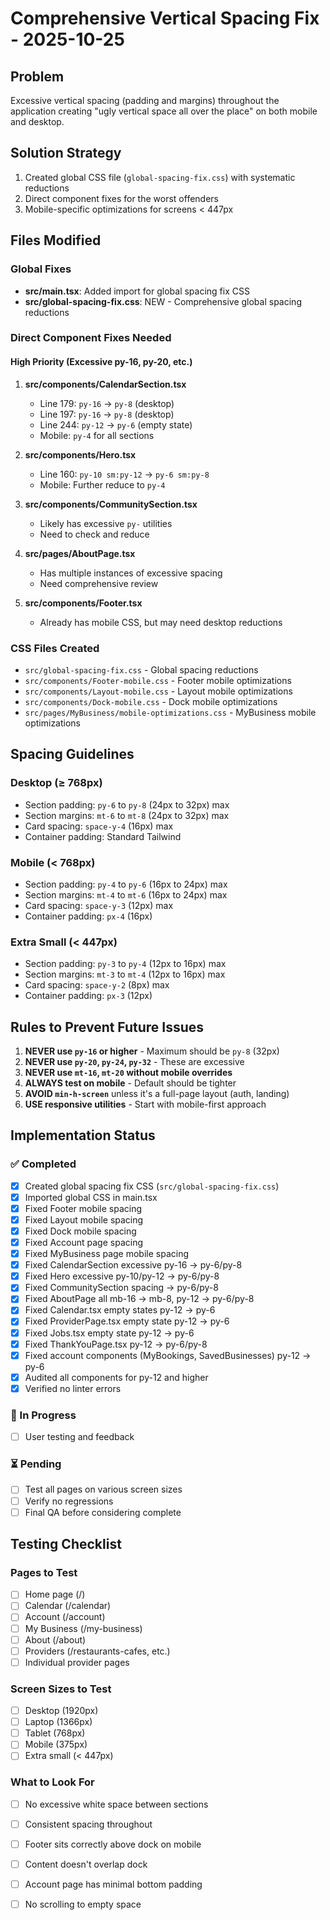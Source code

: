 # Comprehensive Vertical Spacing Fix - 2025-10-25

## Problem
Excessive vertical spacing (padding and margins) throughout the application creating "ugly vertical space all over the place" on both mobile and desktop.

## Solution Strategy
1. Created global CSS file (`global-spacing-fix.css`) with systematic reductions
2. Direct component fixes for the worst offenders
3. Mobile-specific optimizations for screens < 447px

## Files Modified

### Global Fixes
- **src/main.tsx**: Added import for global spacing fix CSS
- **src/global-spacing-fix.css**: NEW - Comprehensive global spacing reductions

### Direct Component Fixes Needed

#### High Priority (Excessive py-16, py-20, etc.)

1. **src/components/CalendarSection.tsx**
   - Line 179: `py-16` → `py-8` (desktop)
   - Line 197: `py-16` → `py-8` (desktop)
   - Line 244: `py-12` → `py-6` (empty state)
   - Mobile: `py-4` for all sections

2. **src/components/Hero.tsx**
   - Line 160: `py-10 sm:py-12` → `py-6 sm:py-8`
   - Mobile: Further reduce to `py-4`

3. **src/components/CommunitySection.tsx**
   - Likely has excessive `py-` utilities
   - Need to check and reduce

4. **src/pages/AboutPage.tsx**
   - Has multiple instances of excessive spacing
   - Need comprehensive review

5. **src/components/Footer.tsx**
   - Already has mobile CSS, but may need desktop reductions

### CSS Files Created
- `src/global-spacing-fix.css` - Global spacing reductions
- `src/components/Footer-mobile.css` - Footer mobile optimizations
- `src/components/Layout-mobile.css` - Layout mobile optimizations
- `src/components/Dock-mobile.css` - Dock mobile optimizations
- `src/pages/MyBusiness/mobile-optimizations.css` - MyBusiness mobile optimizations

## Spacing Guidelines

### Desktop (≥ 768px)
- Section padding: `py-6` to `py-8` (24px to 32px) max
- Section margins: `mt-6` to `mt-8` (24px to 32px) max
- Card spacing: `space-y-4` (16px) max
- Container padding: Standard Tailwind

### Mobile (< 768px)
- Section padding: `py-4` to `py-6` (16px to 24px) max
- Section margins: `mt-4` to `mt-6` (16px to 24px) max
- Card spacing: `space-y-3` (12px) max
- Container padding: `px-4` (16px)

### Extra Small (< 447px)
- Section padding: `py-3` to `py-4` (12px to 16px) max
- Section margins: `mt-3` to `mt-4` (12px to 16px) max
- Card spacing: `space-y-2` (8px) max
- Container padding: `px-3` (12px)

## Rules to Prevent Future Issues

1. **NEVER use `py-16` or higher** - Maximum should be `py-8` (32px)
2. **NEVER use `py-20`, `py-24`, `py-32`** - These are excessive
3. **NEVER use `mt-16`, `mt-20` without mobile overrides**
4. **ALWAYS test on mobile** - Default should be tighter
5. **AVOID `min-h-screen`** unless it's a full-page layout (auth, landing)
6. **USE responsive utilities** - Start with mobile-first approach

## Implementation Status

### ✅ Completed
- [x] Created global spacing fix CSS (`src/global-spacing-fix.css`)
- [x] Imported global CSS in main.tsx
- [x] Fixed Footer mobile spacing
- [x] Fixed Layout mobile spacing
- [x] Fixed Dock mobile spacing
- [x] Fixed Account page spacing
- [x] Fixed MyBusiness page mobile spacing
- [x] Fixed CalendarSection excessive py-16 → py-6/py-8
- [x] Fixed Hero excessive py-10/py-12 → py-6/py-8
- [x] Fixed CommunitySection spacing → py-6/py-8
- [x] Fixed AboutPage all mb-16 → mb-8, py-12 → py-6/py-8
- [x] Fixed Calendar.tsx empty states py-12 → py-6
- [x] Fixed ProviderPage.tsx empty state py-12 → py-6
- [x] Fixed Jobs.tsx empty state py-12 → py-6
- [x] Fixed ThankYouPage.tsx py-12 → py-6/py-8
- [x] Fixed account components (MyBookings, SavedBusinesses) py-12 → py-6
- [x] Audited all components for py-12 and higher
- [x] Verified no linter errors

### 🔄 In Progress
- [ ] User testing and feedback

### ⏳ Pending
- [ ] Test all pages on various screen sizes
- [ ] Verify no regressions
- [ ] Final QA before considering complete

## Testing Checklist

### Pages to Test
- [ ] Home page (/)
- [ ] Calendar (/calendar)
- [ ] Account (/account)
- [ ] My Business (/my-business)
- [ ] About (/about)
- [ ] Providers (/restaurants-cafes, etc.)
- [ ] Individual provider pages

### Screen Sizes to Test
- [ ] Desktop (1920px)
- [ ] Laptop (1366px)
- [ ] Tablet (768px)
- [ ] Mobile (375px)
- [ ] Extra small (< 447px)

### What to Look For
- [ ] No excessive white space between sections
- [ ] Consistent spacing throughout
- [ ] Footer sits correctly above dock on mobile
- [ ] Content doesn't overlap dock
- [ ] Account page has minimal bottom padding
- [ ] No scrolling to empty space

